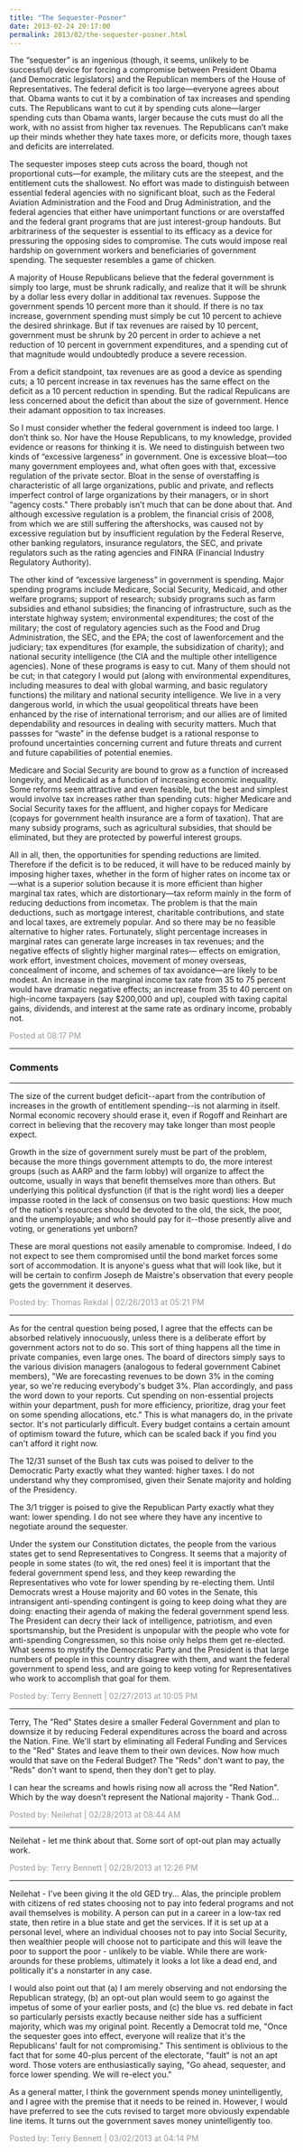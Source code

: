 ```yaml
---
title: "The Sequester-Posner"
date: 2013-02-24 20:17:00
permalink: 2013/02/the-sequester-posner.html
---
```

The “sequester” is an ingenious (though, it seems, unlikely to be successful) device for forcing a compromise between President Obama (and Democratic legislators) and the Republican members of the House of Representatives. The federal deficit is too large—everyone agrees about that. Obama wants to cut it by a combination of tax increases and spending cuts. The Republicans want to cut it by spending cuts alone—larger spending cuts than Obama wants, larger because the cuts must do all the work, with no assist from higher tax revenues. The Republicans can’t make up their minds whether they hate taxes more, or deficits more, though taxes and deficits are interrelated.

The sequester imposes steep cuts across the board, though not proportional cuts—for example, the military cuts are the steepest, and the entitlement cuts the shallowest. No effort was made to distinguish between essential federal agencies with no significant bloat, such as the Federal Aviation Administration and the Food and Drug Administration, and the federal agencies that either have unimportant functions or are overstaffed and the federal grant programs that are just interest-group handouts. But arbitrariness of the sequester is essential to its efficacy as a device for pressuring the opposing sides to compromise. The cuts would impose real hardship on government workers and beneficiaries of government spending. The sequester resembles a game of chicken.

A majority of House Republicans believe that the federal government is simply too large, must be shrunk radically, and realize that it will be shrunk by a dollar less every dollar in additional tax revenues. Suppose the government spends 10 percent more than it should. If there is no tax increase, government spending must simply be cut 10 percent to achieve the desired shrinkage. But if tax revenues are raised by 10 percent, government must be shrunk by 20 percent in order to achieve a net reduction of 10 percent in government expenditures, and a spending cut of that magnitude would undoubtedly produce a severe recession.

From a deficit standpoint, tax revenues are as good a device as spending cuts; a 10 percent increase in tax revenues has the same effect on the deficit as a 10 percent reduction in spending. But the radical Repulicans are less concerned about the deficit than about the size of government. Hence their adamant opposition to tax increases.

So I must consider whether the federal government is indeed too large. I don’t think so. Nor have the House Republicans, to my knowledge, provided evidence or reasons for thinking it is. We need to distinguish between two kinds of “excessive largeness” in government. One is excessive bloat—too many government employees and, what often goes with that, excessive regulation of the private sector. Bloat in the sense of overstaffing is characteristic of all large organizations, public and private, and reflects imperfect control of large organizations by their managers, or in short “agency costs.” There probably isn’t much that can be done about that. And although excessive regulation is a problem, the financial crisis of 2008, from which we are still suffering the aftershocks, was caused not by excessive regulation but by insufficient regulation by the Federal Reserve, other banking regulators, insurance regulators, the SEC, and private regulators such as the rating agencies and FINRA (Financial Industry Regulatory Authority).

The other kind of “excessive largeness” in government is spending. Major spending programs include Medicare, Social Security, Medicaid, and other welfare programs; support of research; subsidy programs such as farm subsidies and ethanol subsidies; the financing of infrastructure, such as the interstate highway system; environmental expenditures; the cost of the military; the cost of regulatory agencies such as the Food and Drug Administration, the SEC, and the EPA; the cost of lawenforcement and the judiciary; tax expenditures (for example, the subsidization of charity); and national security intelligence (the CIA and the multiple other intelligence agencies). None of these programs is easy to cut. Many of them should not be cut; in that category I would put (along with environmental expenditures, including measures to deal with global warming, and basic regulatory functions) the military and national security intelligence. We live in a very dangerous world, in which the usual geopolitical threats have been enhanced by the rise of international terrorism; and our allies are of limited dependability and resources in dealing with security matters. Much that passses for “waste” in the defense budget is a rational response to profound uncertainties concerning current and future threats and current and future capabilities of potential enemies.

Medicare and Social Security are bound to grow as a function of increased longevity, and Medicaid as a function of increasing economic inequality. Some reforms seem attractive and even feasible, but the best and simplest would involve tax increases rather than spending cuts: higher Medicare and Social Security taxes for the affluent, and higher copays for Medicare (copays for government health insurance are a form of taxation). That are many subsidy programs, such as agricultural subsidies, that should be eliminated, but they are protected by powerful interest groups.

All in all, then, the opportunities for spending reductions are limited. Therefore if the deficit is to be reduced, it will have to be reduced mainly by imposing higher taxes, whether in the form of higher rates on income tax or—what is a superior solution because it is more efficient than higher marginal tax rates, which are distortionary—tax reform mainly in the form of reducing deductions from incometax. The problem is that the main deductions, such as mortgage interest, charitable contributions, and state and local taxes, are extremely popular. And so there may be no feasible alternative to higher rates. Fortunately, slight percentage increases in marginal rates can generate large increases in tax revenues; and the negative effects of slightly higher marginal rates— effects on emigration, work effort, investment choices, movement of money overseas, concealment of income, and schemes of tax avoidance—are likely to be modest. An increase in the marginal income tax rate from 35 to 75 percent would have dramatic negative effects; an increase from 35 to 40 percent on high-income taxpayers (say $200,000 and up), coupled with taxing capital gains, dividends, and interest at the same rate as ordinary income, probably not.

<span style="color:#999">Posted at 08:17 PM</span>

<!-- more -->

---

### Comments

---

The size of the current budget deficit--apart from the contribution of increases in the growth of entitlement spending--is not alarming in itself.  Normal economic recovery should erase it, even if Rogoff and Reinhart are correct in believing that the recovery may take longer than most people expect.

Growth in the size of government surely must be part of the problem, because the more things government attempts to do, the more interest groups (such as AARP and the farm lobby) will organize to affect the outcome, usually in ways that benefit themselves more than others.  But underlying this political dysfunction (if that is the right word) lies a deeper impasse rooted in the lack of consensus on two basic questions:  How much of the nation's resources should be devoted to the old, the sick, the poor, and the unemployable; and who should pay for it--those presently alive and voting, or generations yet unborn?

These are moral questions not easily amenable to compromise.  Indeed, I do not expect to see them compromised until the bond market forces some sort of accommodation.  It is anyone's guess what that will look like, but it will be certain to confirm Joseph de Maistre's observation that every people gets the government it deserves.

<span style="color:#999">Posted by: Thomas Rekdal | 02/26/2013 at 05:21 PM</span>

---

As for the central question being posed, I agree that the effects can be absorbed relatively innocuously, unless there is a deliberate effort by government actors not to do so.  This sort of thing happens all the time in private companies, even large ones.  The board of directors simply says to the various division managers (analogous to federal government Cabinet members), "We are forecasting revenues to be down 3% in the coming year, so we're reducing everybody's budget 3%.  Plan accordingly, and pass the word down to your reports.  Cut spending on non-essential projects within your department, push for more efficiency, prioritize, drag your feet on some spending allocations, etc."  This is what managers do, in the private sector.  It's not particularly difficult.  Every budget contains a certain amount of optimism toward the future, which can be scaled back if you find you can't afford it right now.

The 12/31 sunset of the Bush tax cuts was poised to deliver to the Democratic Party exactly what they wanted: higher taxes.  I do not understand why they compromised, given their Senate majority and holding of the Presidency.

The 3/1 trigger is poised to give the Republican Party exactly what they want: lower spending.  I do not see where they have any incentive to negotiate around the sequester.

Under the system our Constitution dictates, the people from the various states get to send Representatives to Congress.  It seems that a majority of people in some states (to wit, the red ones) feel it is important that the federal government spend less, and they keep rewarding the Representatives who vote for lower spending by re-electing them.  Until Democrats wrest a House majority and 60 votes in the Senate, this intransigent anti-spending contingent is going to keep doing what they are doing: enacting their agenda of making the federal government spend less.  The President can decry their lack of intelligence, patriotism, and even sportsmanship, but the President is unpopular with the people who vote for anti-spending Congressmen, so this noise only helps them get re-elected.  What seems to mystify the Democratic Party and the President is that large numbers of people in this country disagree with them, and want the federal government to spend less, and are going to keep voting for Representatives who work to accomplish that goal for them.


<span style="color:#999">Posted by: Terry Bennett | 02/27/2013 at 10:05 PM</span>

---

Terry, The "Red" States desire a smaller Federal Government and plan to downsize it by reducing Federal expenditures across the board and across the Nation. Fine. We'll start by eliminating all Federal Funding and Services to the "Red" States and leave them to their own devices. Now how much would that save on the Federal Budget? The "Reds" don't want to pay, the "Reds" don't want to spend, then they don't get to play. 

I can hear the screams and howls rising now all across the "Red Nation". Which by the way doesn't represent the National majority - Thank God...   

<span style="color:#999">Posted by: Neilehat | 02/28/2013 at 08:44 AM</span>

---

Neilehat - let me think about that.  Some sort of opt-out plan may actually work.

<span style="color:#999">Posted by: Terry Bennett | 02/28/2013 at 12:26 PM</span>

---

Neilehat - I've been giving it the old GED try...  Alas, the principle problem with citizens of red states choosing not to pay into federal programs and not avail themselves is mobility.  A person can put in a career in a low-tax red state, then retire in a blue state and get the services.  If it is set up at a personal level, where an individual chooses not to pay into Social Security, then wealthier people will choose not to participate and this will leave the poor to support the poor - unlikely to be viable.  While there are work-arounds for these problems, ultimately it looks a lot like a dead end, and politically it's a nonstarter in any case.

I would also point out that (a) I am merely observing and not endorsing the Republican strategy, (b) an opt-out plan would seem to go against the impetus of some of your earlier posts, and (c) the blue vs. red debate in fact so particularly persists exactly because neither side has a sufficient majority, which was my original point.  Recently a Democrat told me, "Once the sequester goes into effect, everyone will realize that it's the Republicans' fault for not compromising."  This sentiment is oblivious to the fact that for some 40-plus percent of the electorate, "fault" is not an apt word.  Those voters are enthusiastically saying, "Go ahead, sequester, and force lower spending.  We will re-elect you."

As a general matter, I think the government spends money unintelligently, and I agree with the premise that it needs to be reined in.  However, I would have preferred to see the cuts revised to target more obviously expendable line items.  It turns out the government saves money unintelligently too.


<span style="color:#999">Posted by: Terry Bennett | 03/02/2013 at 04:14 PM</span>